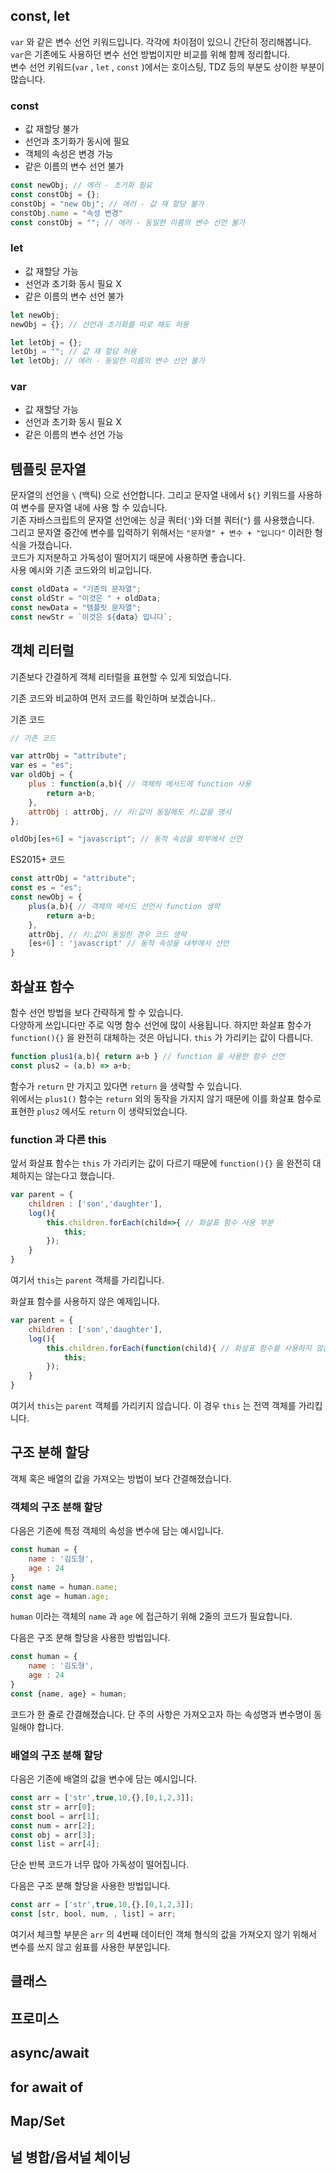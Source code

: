## const, let
`var` 와 같은 변수 선언 키워드입니다.  각각에 차이점이 있으니 간단히 정리해봅니다.  
`var`은 기존에도 사용하던 변수 선언 방법이지만 비교를 위해 함께 정리합니다.  
변수 선언 키워드(`var` , `let` , `const` )에서는 호이스팅, TDZ 등의 부분도 상이한 부분이 많습니다. 
### const
- 값 재할당 불가
- 선언과 초기화가 동시에 필요
- 객체의 속성은 변경 가능
- 같은 이름의 변수 선언 불가

```javascript
const newObj; // 에러 - 초기화 필요
const constObj = {};
constObj = "new Obj"; // 에러 - 값 재 할당 불가
constObj.name = "속성 변경"
const constObj = ""; // 에러 - 동일한 이름의 변수 선언 불가
```

### let
- 값 재할당 가능
- 선언과 초기화 동시 필요 X
- 같은 이름의 변수 선언 불가

```javascript
let newObj;
newObj = {}; // 선언과 초기화를 따로 해도 허용

let letObj = {};
letObj = ""; // 값 재 할당 허용
let letObj; // 에러 - 동일한 이름의 변수 선언 불가
```

### var
- 값 재할당 가능
- 선언과 초기화 동시 필요 X
- 같은 이름의 변수 선언 가능
## 템플릿 문자열
문자열의 선언을 `\` (백틱) 으로 선언합니다. 그리고 문자열 내에서 `${}` 키워드를 사용하여 변수를 문자열 내에 사용 할 수 있습니다.  
기존 자바스크립트의 문자열 선언에는 싱글 쿼터(`'`)와 더블 쿼터(`"`) 를 사용했습니다.  
그리고 문자열 중간에 변수를 입력하기 위해서는 `"문자열" + 변수 + "입니다"` 이러한 형식을 가졌습니다.  
코드가 지저분하고 가독성이 떨어지기 때문에 사용하면 좋습니다.  
사용 예시와 기존 코드와의 비교입니다.

```javascript
const oldData = "기존의 문자열";
const oldStr = "이것은 " + oldData;
const newData = "템플릿 문자열";
const newStr = `이것은 ${data} 입니다`;
```

## 객체 리터럴  
기존보다 간결하게 객체 리터럴을 표현할 수 있게 되었습니다.

기존 코드와 비교하여 먼저 코드를 확인하며 보겠습니다..  

기존 코드
```javascript
// 기존 코드

var attrObj = "attribute";
var es = "es";
var oldObj = {
	plus : function(a,b){ // 객체의 메서드에 function 사용
		return a+b;
	},
	attrObj : attrObj, // 키:값이 동일해도 키:값을 명시
};

oldObj[es+6] = "javascript"; // 동적 속성을 외부에서 선언
```  

ES2015+ 코드  
```javascript
const attrObj = "attribute";
const es = "es";
const newObj = {
	plus(a,b){ // 객체의 메서드 선언시 function 생략
		return a+b;
	},
	attrObj, // 키:값이 동일한 경우 코드 생략
	[es+6] : 'javascript' // 동적 속성을 내부에서 선언
}
```

## 화살표 함수
함수 선언 방법을 보다 간략하게 할 수 있습니다.  
다양하게 쓰입니다만 주로 익명 함수 선언에 많이 사용됩니다.
하지만 화살표 함수가 `function(){}` 을 완전히 대체하는 것은 아닙니다. `this` 가 가리키는 값이 다릅니다.  

```javascript
function plus1(a,b){ return a+b } // function 을 사용한 함수 선언
const plus2 = (a,b) => a+b; 
```

함수가 `return` 만 가지고 있다면 `return` 을 생략할 수 있습니다.  
위에서는 `plus1()` 함수는 `return` 외의 동작을 가지지 않기 때문에 이를 화살표 함수로 표현한 `plus2` 에서도 `return` 이 생략되었습니다.  

### function 과 다른 this
앞서 화살표 함수는 `this` 가 가리키는 값이 다르기 때문에 `function(){}` 을 완전히 대체하지는 않는다고 했습니다.  

```javascript
var parent = {
	children : ['son','daughter'],
	log(){
		this.children.forEach(child=>{ // 화살표 함수 사용 부분
			this;
		});
	}
}
```
여기서 `this`는 `parent` 객체를 가리킵니다.

화살표 함수를 사용하지 않은 예제입니다.  
```javascript
var parent = {
	children : ['son','daughter'],
	log(){
		this.children.forEach(function(child){ // 화살표 함수를 사용하지 않은 부분
			this;
		});
	}
}
```
여기서 `this`는 `parent` 객체를 가리키지 않습니다. 이 경우 `this` 는 전역 객체를 가리킵니다.

## 구조 분해 할당
객체 혹은 배열의 값을 가져오는 방법이 보다 간결해졌습니다.  

### 객체의 구조 분해 할당

다음은 기존에 특정 객체의 속성을 변수에 담는 예시입니다.  
```javascript
const human = {
	name : '김도형',
	age : 24
}
const name = human.name;
const age = human.age;
```
`human` 이라는 객체의 `name` 과 `age` 에 접근하기 위해 2줄의 코드가 필요합니다.  

다음은 구조 분해 할당을 사용한 방법입니다.  
```javascript
const human = {
	name : '김도형',
	age : 24
}
const {name, age} = human;
```

코드가 한 줄로 간결해졌습니다. 단 주의 사항은 가져오고자 하는 속성명과 변수명이 동일해야 합니다.

### 배열의 구조 분해 할당

다음은 기존에 배열의 값을 변수에 담는 예시입니다.  
```javascript
const arr = ['str',true,10,{},[0,1,2,3]];
const str = arr[0];
const bool = arr[1];
const num = arr[2];
const obj = arr[3];
const list = arr[4];
```
단순 반복 코드가 너무 많아 가독성이 떨어집니다.  

다음은 구조 분해 할당을 사용한 방법입니다.  
```javascript
const arr = ['str',true,10,{},[0,1,2,3]];
const [str, bool, num, , list] = arr;
```
여기서 체크할 부분은 `arr` 의 4번째 데이터인 객체 형식의 값을 가져오지 않기 위해서 변수를 쓰지 않고 쉼표를 사용한 부분입니다.

## 클래스

  

## 프로미스

  

## async/await

  

## for await of

  

## Map/Set

  

## 널 병합/옵셔널 체이닝